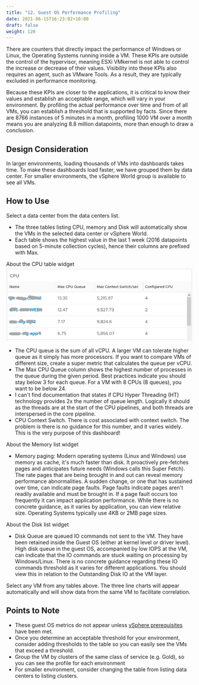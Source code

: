 ```yaml
---
title: "12. Guest OS Performance Profiling"
date: 2021-06-15T16:23:02+10:00
draft: false
weight: 120
---
```


There are counters that directly impact the performance of Windows or Linux, the Operating Systems running inside a VM. These KPIs are outside the control of the hypervisor, meaning ESXi VMkernel is not able to control the increase or decrease of their values. Visibility into these KPIs also requires an agent, such as VMware Tools. As a result, they are typically excluded in performance monitoring. 

Because these KPIs are closer to the applications, it is critical to know their values and establish an acceptable range, which will vary in your environment. By profiling the actual performance over time and from of all VMs, you can establish a threshold that is supported by facts. Since there are 8766 instances of 5 minutes in a month, profiling 1000 VM over a month means you are analyzing 8.8 million datapoints, more than enough to draw a conclusion.

## Design Consideration

In larger environments, loading thousands of VMs into dashboards takes time. To make these dashboards load faster, we have grouped them by data center. For smaller environments, the vSphere World group is available to see all VMs.

## How to Use

Select a data center from the data centers list. 
- The three tables listing CPU, memory and Disk will automatically show the VMs in the selected data center or vSphere World. 
- Each table shows the highest value in the last 1 week (2016 datapoints based on 5-minute collection cycles), hence their columns are prefixed with Max.

About the CPU table widget
![](3.2.12-fig-1.png)
- The CPU queue is the sum of all vCPU. A larger VM can tolerate higher queue as it simply has more processors. If you want to compare VMs of different size, create a super metric that calculates the queue per vCPU. 
- The Max CPU Queue column shows the highest number of processes in the queue during the given period. Best practices indicate you should stay below 3 for each queue. For a VM with 8 CPUs (8 queues), you want to be below 24. 
- I can't find documentation that states if CPU Hyper Threading (HT) technology provides 2x the number of queue length. Logically it should as the threads are at the start of the CPU pipelines, and both threads are interspersed in the core pipeline. 
- CPU Context Switch. There is cost associated with context switch. The problem is there is no guidance for this number, and it varies widely. This is the very purpose of this dashboard!

About the Memory list widget
- Memory paging: Modern operating systems (Linux and Windows) use memory as cache, it's much faster than disk. It proactively pre-fetches pages and anticipates future needs (Windows calls this Super Fetch). The rate pages that are being brought in and out can reveal memory performance abnormalities. A sudden change, or one that has sustained over time, can indicate page faults. Page faults indicate pages aren't readily available and must be brought in. If a page fault occurs too frequently it can impact application performance. While there is no concrete guidance, as it varies by application, you can view relative size. Operating Systems typically use 4KB or 2MB page sizes.

About the Disk list widget
- Disk Queue are queued IO commands not sent to the VM. They have been retained inside the Guest OS (either at kernel level or driver level). High disk queue in the guest OS, accompanied by low IOPS at the VM, can indicate that the IO commands are stuck waiting on processing by Windows/Linux. There is no concrete guidance regarding these IO commands threshold as it varies for different applications. You should view this in relation to the Outstanding Disk IO at the VM layer.

Select any VM from any tables above. The three line charts will appear automatically and will show data from the same VM to facilitate correlation.

## Points to Note

- These guest OS metrics do not appear unless [vSphere prerequisites](https://kb.vmware.com/s/article/55697) have been met. 
- Once you determine an acceptable threshold for your environment, consider adding thresholds to the table so you can easily see the VMs that exceed a threshold.
- Group the VM by clusters of the same class of service (e.g. Gold), so you can see the profile for each environment
- For smaller environment, consider changing the table from listing data centers to listing clusters.